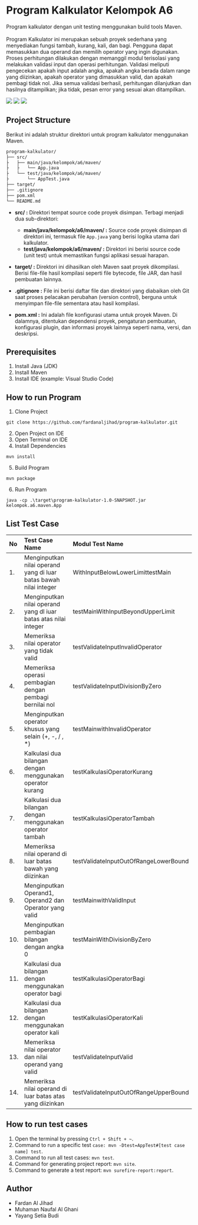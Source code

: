 # Program Kalkulator Kelompok A6

Program kalkulator dengan unit testing menggunakan build tools Maven.
<br><br>
Program Kalkulator ini merupakan sebuah proyek sederhana yang menyediakan fungsi tambah, kurang, kali, dan bagi. Pengguna dapat memasukkan dua operand dan memilih operator yang ingin digunakan. Proses perhitungan dilakukan dengan memanggil modul terisolasi yang melakukan validasi input dan operasi perhitungan. Validasi meliputi pengecekan apakah input adalah angka, apakah angka berada dalam range yang diizinkan, apakah operator yang dimasukkan valid, dan apakah pembagi tidak nol. Jika semua validasi berhasil, perhitungan dilanjutkan dan hasilnya ditampilkan; jika tidak, pesan error yang sesuai akan ditampilkan.

<img src="https://img.shields.io/badge/Java-ED8B00?style=flat&logo=openjdk&logoColor=white"> <img src="https://img.shields.io/badge/-Maven-C71A36?style=flat&logo=apache-maven&logoColor=white"> <img src="https://img.shields.io/badge/-JUnit-25A162?style=flat&logo=junit&logoColor=white">

## Project Structure

Berikut ini adalah struktur direktori untuk program kalkulator menggunakan Maven.

```bash
program-kalkulator/
├── src/
├   ├── main/java/kelompok/a6/maven/
├   ├   └── App.java
├   └── test/java/kelompok/a6/maven/
├       └── AppTest.java
├── target/
├── .gitignore
├── pom.xml
└── README.md
```

- **src/ :** Direktori tempat source code proyek disimpan. Terbagi menjadi dua sub-direktori:

  - **main/java/kelompok/a6/maven/ :** Source code proyek disimpan di direktori ini, termasuk file `App.java` yang berisi logika utama dari kalkulator.
  - **test/java/kelompok/a6/maven/ :** Direktori ini berisi source code (unit test) untuk memastikan fungsi aplikasi sesuai harapan.

- **target/ :** Direktori ini dihasilkan oleh Maven saat proyek dikompilasi. Berisi file-file hasil kompilasi seperti file bytecode, file JAR, dan hasil pembuatan lainnya.

- **.gitignore :** File ini berisi daftar file dan direktori yang diabaikan oleh Git saat proses pelacakan perubahan (version control), berguna untuk menyimpan file-file sementara atau hasil kompilasi.

- **pom.xml :** Ini adalah file konfigurasi utama untuk proyek Maven. Di dalamnya, ditentukan dependensi proyek, pengaturan pembuatan, konfigurasi plugin, dan informasi proyek lainnya seperti nama, versi, dan deskripsi.

## Prerequisites

1. Install Java (JDK)
2. Install Maven
3. Install IDE (example: Visual Studio Code)

## How to run Program

1. Clone Project

```shell
git clone https://github.com/fardanaljihad/program-kalkulator.git
```

2. Open Project on IDE
3. Open Terminal on IDE
4. Install Dependencies

```shell
mvn install
```

5. Build Program

```shell
mvn package
```

6. Run Program

```shell
java -cp .\target\program-kalkulator-1.0-SNAPSHOT.jar kelompok.a6.maven.App
```

## List Test Case

| No  | Test Case Name                                                    | Modul Test Name                       |
| :-- | :---------------------------------------------------------------- | :------------------------------------ |
| 1.  | Menginputkan nilai operand yang di luar batas bawah nilai integer | WithInputBelowLowerLimittestMain      |
| 2.  | Menginputkan nilai operand yang dl iuar batas atas nilai integer  | testMainWithInputBeyondUpperLimit     |
| 3.  | Memeriksa nilai operator yang tidak valid                         | testValidateInputInvalidOperator      |
| 4.  | Memeriksa operasi pembagian dengan pembagi bernilai nol           | testValidateInputDivisionByZero       |
| 5.  | Menginputkan operator khusus yang selain (+, -, / , \*)           | testMainwithInvalidOperator           |
| 6.  | Kalkulasi dua bilangan dengan menggunakan operator kurang         | testKalkulasiOperatorKurang           |
| 7.  | Kalkulasi dua bilangan dengan menggunakan operator tambah         | testKalkulasiOperatorTambah           |
| 8.  | Memeriksa nilai operand di luar batas bawah yang diizinkan        | testValidateInputOutOfRangeLowerBound |
| 9.  | Menginputkan Operand1, Operand2 dan Operator yang valid           | testMainwithValidInput                |
| 10. | Menginputkan pembagian bilangan dengan angka 0                    | testMainWithDivisionByZero            |
| 11. | Kalkulasi dua bilangan dengan menggunakan operator bagi           | testKalkulasiOperatorBagi             |
| 12. | Kalkulasi dua bilangan dengan menggunakan operator kali           | testKalkulasiOperatorKali             |
| 13. | Memeriksa nilai operator dan nilai operand yang valid             | testValidateInputValid                |
| 14. | Memeriksa nilai operand di luar batas atas yang diizinkan         | testValidateInputOutOfRangeUpperBound |

## How to run test cases

1. Open the terminal by pressing `Ctrl + Shift + ~`.
2. Command to run a specific test `case: mvn -Dtest=AppTest#[test case name] test`.
3. Command to run all test cases: `mvn test`.
4. Command for generating project report: `mvn site`.
5. Command to generate a test report: `mvn surefire-report:report`.

## Author

- Fardan Al Jihad
- Muhaman Naufal Al Ghani
- Yayang Setia Budi
